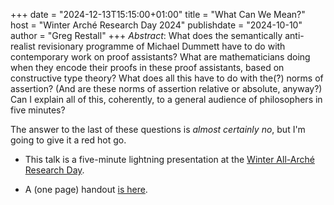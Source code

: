 +++
date = "2024-12-13T15:15:00+01:00"
title = "What Can We Mean?"
host = "Winter Arché Research Day 2024"
publishdate = "2024-10-10"
author = "Greg Restall"
+++
*Abstract*: What does the semantically anti-realist revisionary programme of
Michael Dummett have to do with contemporary work on proof assistants? What are
mathematicians doing when they encode their proofs in these proof assistants,
based on constructive type theory? What does all this have to do with the(?)
norms of assertion? (And are these norms of assertion relative or absolute,
anyway?) Can I explain all of this, coherently, to a general audience of philosophers
in five minutes?

The answer to the last of these questions is _almost certainly no_, but I'm going to
give it a red hot go.


* This talk is a five-minute lightning presentation at the [Winter All-Arché Research Day](https://www.st-andrews.ac.uk/arche/event/all-arche-research-day-2/).

* A (one page) handout [is here](/handouts/what-can-we-mean-winter-arche-day.pdf).


